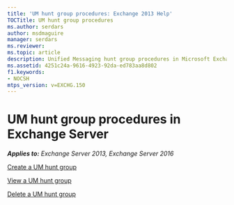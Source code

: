 ```yaml
---
title: 'UM hunt group procedures: Exchange 2013 Help'
TOCTitle: UM hunt group procedures
ms.author: serdars
author: msdmaguire
manager: serdars
ms.reviewer: 
ms.topic: article
description: Unified Messaging hunt group procedures in Microsoft Exchange Server
ms.assetid: 4251c24a-9616-4923-92da-ed783aa8d802
f1.keywords:
- NOCSH
mtps_version: v=EXCHG.150
---
```


# UM hunt group procedures in Exchange Server

_**Applies to:** Exchange Server 2013, Exchange Server 2016_

[Create a UM hunt group](create-um-hunt-group-exchange-2013-help.md)

[View a UM hunt group](view-um-hunt-group-exchange-2013-help.md)

[Delete a UM hunt group](delete-um-hunt-group-exchange-2013-help.md)
